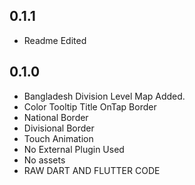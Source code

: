 ## 0.1.1
 * Readme Edited

## 0.1.0

* Bangladesh Division Level Map Added.
* Color Tooltip Title OnTap Border
* National Border
* Divisional Border
* Touch Animation
* No External Plugin Used
* No assets
* RAW DART AND FLUTTER CODE 
